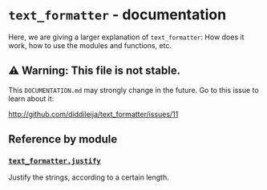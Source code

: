 # `text_formatter` - documentation

Here, we are giving a larger explanation of `text_formatter`: How does it work, how to use the modules and functions, etc.

## :warning: Warning: This file is not stable.

This `DOCUMENTATION.md` may strongly change in the future. Go to this issue to learn about it:

http://github.com/diddileija/text_formatter/issues/11

## Reference by module

### [`text_formatter.justify`](http://github.com/diddileija/text_formatter/blob/main/text_formatter/justify.py)

Justify the strings, according to a certain length.
